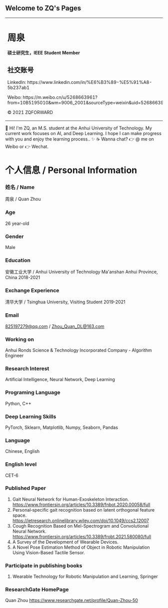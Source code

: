 ## Welcome to ZQ's Pages

<table border="0">
  <tr>
    <td width="65%">
      <h1>周泉</h1>
      <p><b>硕士研究生，IEEE Student Member</b></p>
      <h2>社交账号</h2>
      <p>LinkedIn: https://www.linkedin.com/in/%E6%B3%89-%E5%91%A8-5b237ab1</p>
      <p>Weibo: https://m.weibo.cn/u/5268663961?from=10B5195010&wm=9006_2001&sourceType=weixin&uid=5268663961</p>
      <p>© 2021 ZQFORWARD</p>
    </td>
    <td width="35%">
      <img src="/zq.jpg" width="100%">
    </td>
  </tr>
</table>


👋 Hi! I'm ZQ, an M.S. student at the Anhui University of Technology.
My current work focuses on AI, and Deep Learning.
I hope I can make progress with you and enjoy the learning process..
✨
☕ Wanna chat? 👉 @ me on Weibo or 👉 Wechat.

# 个人信息 / Personal Information

### 姓名 / Name
周泉 / Quan Zhou

### Age
26 year-old

### Gender
Male

### Education
安徽工业大学 / Anhui University of Technology 
Ma'anshan Anhui Province, China 
2018-2021

### Exchange Experience
清华大学 / Tsinghua University, Visiting Student 
2019-2021

### Email
825197279@qq.com / Zhou_Quan_DL@163.com

### Working on
Anhui Ronds Science & Technology Incorporated Company - Algorithm Engineer

### Research Interest
Artificial Intelligence, Neural Network, Deep Learning

### Programing Language
Python, C++

### Deep Learning Skills
PyTorch, Sklearn, Matplotlib, Numpy, Seaborn, Pandas

### Language
Chinese, English

### English level
CET-6

### Published Paper
1. Gait Neural Network for Human-Exoskeleton Interaction. <https://www.frontiersin.org/articles/10.3389/fnbot.2020.00058/full>
2. Personal‐specific gait recognition based on latent orthogonal feature space. <https://ietresearch.onlinelibrary.wiley.com/doi/10.1049/ccs2.12007>
3. Cough Recognition Based on Mel-Spectrogram and Convolutional Neural Network. <https://www.frontiersin.org/articles/10.3389/frobt.2021.580080/full>
4. A Survey of the Development of Wearable Devices.
5. A Novel Pose Estimation Method of Object in Robotic Manipulation Using Vision-Based Tactile Sensor.

### Participate in publishing books
1. Wearable Technology for Robotic Manipulation and Learning, Springer

### ResearchGate HomePage
Quan Zhou <https://www.researchgate.net/profile/Quan-Zhou-50>



